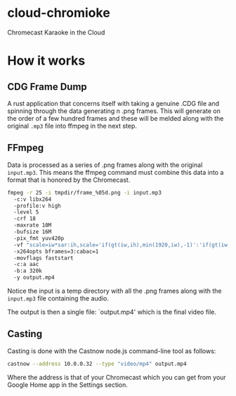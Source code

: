 # cloud-chromioke
Chromecast Karaoke in the Cloud

# How it works

## CDG Frame Dump
A rust application that concerns itself with taking a genuine .CDG file
and spinning through the data generating n .png frames.  This will
generate on the order of a few hundred frames and these will be melded
along with the original `.mp3` file into ffmpeg in the next step.

## FFmpeg
Data is processed as a series of .png frames along with the original
`input.mp3`. This means the ffmpeg command must combine this data into a
format that is honored by the Chromecast.

```sh
fmpeg -r 25 -i tmpdir/frame_%05d.png -i input.mp3 
  -c:v libx264
  -profile:v high
  -level 5
  -crf 18
  -maxrate 10M
  -bufsize 16M
  -pix_fmt yuv420p
  -vf "scale=iw*sar:ih,scale='if(gt(iw,ih),min(1920,iw),-1)':'if(gt(iw,ih),-1,min(1080,ih))'"
  -x264opts bframes=3:cabac=1
  -movflags faststart
  -c:a aac
  -b:a 320k
  -y output.mp4
```

Notice the input is a temp directory with all the .png frames along with
the `input.mp3` file containing the audio.

The output is then a single file: `output.mp4' which is the final video
file.

## Casting
Casting is done with the Castnow node.js command-line tool as follows:

```sh
castnow --address 10.0.0.32 --type "video/mp4" output.mp4
```

Where the address is that of your Chromecast which you can get from your
Google Home app in the Settings section.


